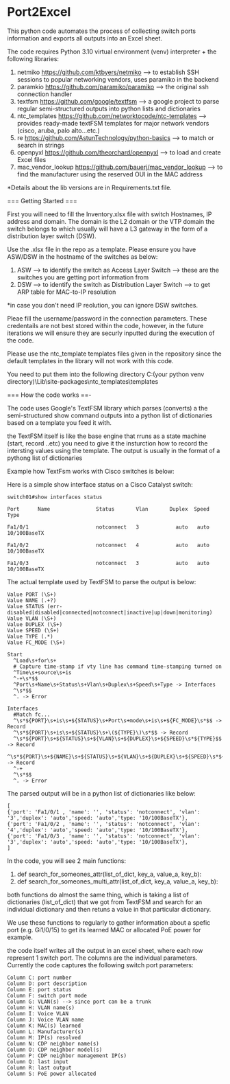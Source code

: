 # Port2Excel
This python code automates the process of collecting switch ports information and exports all outputs into an Excel sheet.


The code requires Python 3.10 virtual environment (venv) interpreter + the following libraries:
  1. netmiko https://github.com/ktbyers/netmiko --> to establish SSH sessions to popular networking vendors, uses paramiko in the backend
  2. paramkio https://github.com/paramiko/paramiko --> the original ssh connection handler
  3. textfsm https://github.com/google/textfsm --> a google project to parse regular semi-structured outputs into python lists and dictionaries
  4. ntc_templates https://github.com/networktocode/ntc-templates --> provides ready-made textFSM templates for major network vendors (cisco, aruba, palo alto...etc.)
  5. re https://github.com/AstunTechnology/python-basics --> to match or search in strings
  6. openpyxl https://github.com/theorchard/openpyxl --> to load and create Excel files
  7. mac_vendor_lookup https://github.com/bauerj/mac_vendor_lookup --> to find the manufacturer using the reserved OUI in the MAC address

*Details about the lib versions are in Requirements.txt file.

=== Getting Started ===

First you will need to fill the Inventory.xlsx file with switch Hostnames, IP address and domain. The domain is the L2 domain or the VTP domain the switch belongs to which usually will have a L3 gateway in the form of a distribution layer switch (DSW). 

Use the .xlsx file in the repo as a template. Please ensure you have ASW/DSW in the hostname of the switches as below:
  1. ASW --> to identify the switch as Access Layer Switch --> these are the switches you are getting port information from
  2. DSW --> to identify the switch as Distribution Layer Switch --> to get ARP table for MAC-to-IP resolution

*in case you don't need IP reolution, you can ignore DSW switches.

Pleae fill the username/password in the connection parameters. These credentails are not best stored within the code, however, in the future iterations we will ensure they are securly inputted during the execution of the code.

Please use the ntc_template templates files given in the repository since the default templates in the library will not work with this code.

You need to put them into the following directory C:\(your python venv directory)\Lib\site-packages\ntc_templates\templates


=== How the code works ==-

The code uses Google's TextFSM library which parses (converts) a the semi-structured show command outputs into a python list of dictionaries based on a template you feed it with.

the TextFSM itself is like the base engine that rruns as a state machine (start, record ..etc) you need to give it the insturction how to record the intersting values using the template. The output is usually in the format of a pythong list of dictionaries

Example how TextFsm works with Cisco switches is below:

Here is a simple show interface status on a Cisco Catalyst switch:


    switch01#show interfaces status

    Port      Name               Status       Vlan       Duplex  Speed Type

    Fa1/0/1                      notconnect   3            auto   auto 10/100BaseTX

    Fa1/0/2                      notconnect   4            auto   auto 10/100BaseTX

    Fa1/0/3                      notconnect   3            auto   auto 10/100BaseTX


The actual template used by TextFSM to parse the output is  below:

    Value PORT (\S+)
    Value NAME (.+?)
    Value STATUS (err-disabled|disabled|connected|notconnect|inactive|up|down|monitoring)
    Value VLAN (\S+)
    Value DUPLEX (\S+)
    Value SPEED (\S+)
    Value TYPE (.*)
    Value FC_MODE (\S+)

    Start
      ^Load\s+for\s+
      # Capture time-stamp if vty line has command time-stamping turned on
      ^Time\s+source\s+is
      ^-+\s*$$
      ^Port\s+Name\s+Status\s+Vlan\s+Duplex\s+Speed\s+Type -> Interfaces
      ^\s*$$
      ^. -> Error

    Interfaces
      #Match fc...
      ^\s*${PORT}\s+is\s+${STATUS}\s+Port\s+mode\s+is\s+${FC_MODE}\s*$$ -> Record
      ^\s*${PORT}\s+is\s+${STATUS}\s+\(${TYPE}\)\s*$$ -> Record
      ^\s*${PORT}\s+${STATUS}\s+${VLAN}\s+${DUPLEX}\s+${SPEED}\s*${TYPE}$$ -> Record
      ^\s*${PORT}\s+${NAME}\s+${STATUS}\s+${VLAN}\s+${DUPLEX}\s+${SPEED}\s*${TYPE}$$ -> Record
      ^-+
      ^\s*$$
      ^. -> Error


The parsed output will be in a python list of dictionaries like below:

    [
    {'port': 'Fa1/0/1 , 'name': '', 'status': 'notconnect', 'vlan': '3','duplex': 'auto','speed: 'auto','type: '10/100BaseTX'},
    {'port': 'Fa1/0/2 , 'name': '', 'status': 'notconnect', 'vlan': '4','duplex': 'auto','speed: 'auto','type: '10/100BaseTX'},
    {'port': 'Fa1/0/3 , 'name': '', 'status': 'notconnect', 'vlan': '3','duplex': 'auto','speed: 'auto','type: '10/100BaseTX'},
    ]


In the code, you will see 2 main functions:
 1. def search_for_someones_attr(list_of_dict, key_a, value_a, key_b):
 2. def search_for_someones_multi_attr(list_of_dict, key_a, value_a, key_b):

both functions do almost the same thing, which is taking a list of dictionaries (list_of_dict) that we got from TextFSM and search for an individual dictionary and then retuns a value in that particular dictionary.

We use these functions to regularly to gather information about a spefic port (e.g. Gi1/0/15) to get its learned MAC or allocated PoE power for example.

the code itself writes all the output in an excel sheet, where each row represent 1 switch port. The columns are the individual parameters. Currently the code captures the following switch port parameters:

    Column C: port number
    Column D: port description
    Column E: port status
    Column F: switch port mode
    Column G: VLAN(s) --> since port can be a trunk
    Column H: VLAN name(s)
    Column I: Voice VLAN
    Column J: Voice VLAN name
    Column K: MAC(s) learned
    Column L: Manufacturer(s)
    Column M: IP(s) resolved
    Column N: CDP neighbor name(s)
    Column O: CDP neighbor model(s)
    Column P: CDP neighbor management IP(s)
    Column Q: last input
    Column R: last output
    Column S: PoE power allocated
